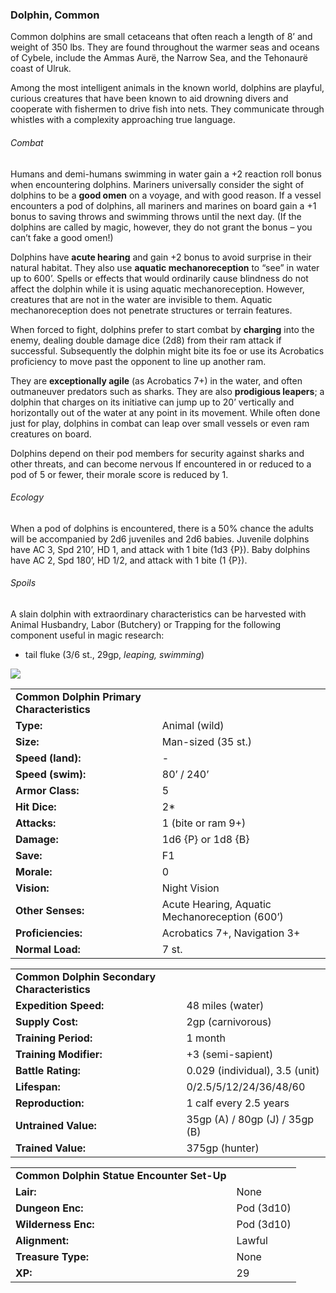 ### Dolphin, Common

Common dolphins are small cetaceans that often reach a length of 8’ and weight of 350 lbs. They are found throughout the warmer seas and oceans of Cybele, include the Ammas Aurë, the Narrow Sea, and the Tehonaurë coast of Ulruk.

Among the most intelligent animals in the known world, dolphins are playful, curious creatures that have been known to aid drowning divers and cooperate with fishermen to drive fish into nets. They communicate through whistles with a complexity approaching true language.

###### Combat

Humans and demi-humans swimming in water gain a +2 reaction roll bonus when encountering dolphins. Mariners universally consider the sight of dolphins to be a **good omen** on a voyage, and with good reason. If a vessel encounters a pod of dolphins, all mariners and marines on board gain a +1 bonus to saving throws and swimming throws until the next day. (If the dolphins are called by magic, however, they do not grant the bonus – you can’t fake a good omen!)

Dolphins have **acute hearing** and gain +2 bonus to avoid surprise in their natural habitat. They also use **aquatic mechanoreception** to “see” in water up to 600’. Spells or effects that would ordinarily cause blindness do not affect the dolphin while it is using aquatic mechanoreception. However, creatures that are not in the water are invisible to them. Aquatic mechanoreception does not penetrate structures or terrain features.

When forced to fight, dolphins prefer to start combat by **charging** into the enemy, dealing double damage dice (2d8) from their ram attack if successful. Subsequently the dolphin might bite its foe or use its Acrobatics proficiency to move past the opponent to line up another ram.

They are **exceptionally agile** (as Acrobatics 7+) in the water, and often outmaneuver predators such as sharks. They are also **prodigious leapers**; a dolphin that charges on its initiative can jump up to 20’ vertically and horizontally out of the water at any point in its movement. While often done just for play, dolphins in combat can leap over small vessels or even ram creatures on board.

Dolphins depend on their pod members for security against sharks and other threats, and can become nervous If encountered in or reduced to a pod of 5 or fewer, their morale score is reduced by 1.

###### Ecology

When a pod of dolphins is encountered, there is a 50% chance the adults will be accompanied by 2d6 juveniles and 2d6 babies. Juvenile dolphins have AC 3, Spd 210’, HD 1, and attack with 1 bite (1d3 {P}). Baby dolphins have AC 2, Spd 180’, HD 1/2, and attack with 1 bite (1 {P}).

###### Spoils

A slain dolphin with extraordinary characteristics can be harvested with Animal Husbandry, Labor (Butchery) or Trapping for the following component useful in magic research:

* tail fluke (3/6 st., 29gp, *leaping, swimming*)

![](data:image/png;base64...)

|  |  |
| --- | --- |
| **Common Dolphin Primary Characteristics** | |
| **Type:** | Animal (wild) |
| **Size:** | Man-sized (35 st.) |
| **Speed (land):** | - |
| **Speed (swim):** | 80’ / 240’ |
| **Armor Class:** | 5 |
| **Hit Dice:** | 2\* |
| **Attacks:** | 1 (bite or ram 9+) |
| **Damage:** | 1d6 {P} or 1d8 {B} |
| **Save:** | F1 |
| **Morale:** | 0 |
| **Vision:** | Night Vision |
| **Other Senses:** | Acute Hearing, Aquatic Mechanoreception (600’) |
| **Proficiencies:** | Acrobatics 7+, Navigation 3+ |
| **Normal Load:** | 7 st. |

|  |  |
| --- | --- |
| **Common Dolphin Secondary Characteristics** | |
| **Expedition Speed:** | 48 miles (water) |
| **Supply Cost:** | 2gp (carnivorous) |
| **Training Period:** | 1 month |
| **Training Modifier:** | +3 (semi-sapient) |
| **Battle Rating:** | 0.029 (individual), 3.5 (unit) |
| **Lifespan:** | 0/2.5/5/12/24/36/48/60 |
| **Reproduction:** | 1 calf every 2.5 years |
| **Untrained Value:** | 35gp (A) / 80gp (J) / 35gp (B) |
| **Trained Value:** | 375gp (hunter) |

|  |  |
| --- | --- |
| **Common Dolphin Statue Encounter Set-Up** | |
| **Lair:** | None |
| **Dungeon Enc:** | Pod (3d10) |
| **Wilderness Enc:** | Pod (3d10) |
| **Alignment:** | Lawful |
| **Treasure Type:** | None |
| **XP:** | 29 |

